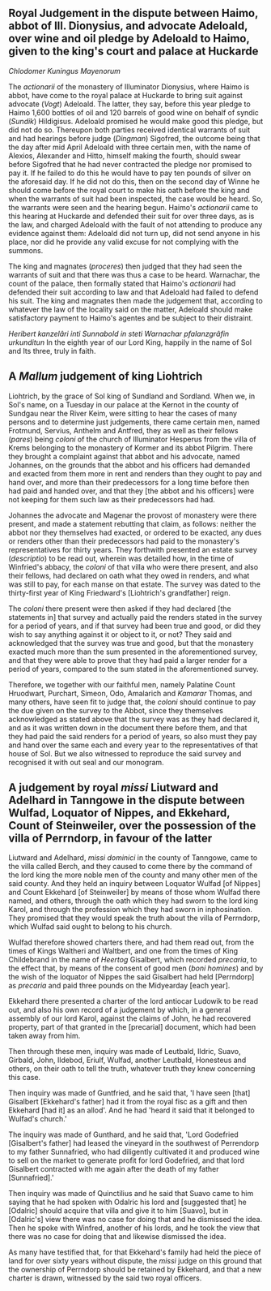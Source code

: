 ## Royal Judgement in the dispute between Haimo, abbot of Ill. Dionysius, and advocate Adeloald, over wine and oil pledge by Adeloald to Haimo, given to the king's court and palace at Huckarde

*Chlodomer Kuningus Mayenorum*

The *actionarii* of the monastery of Illuminator Dionysius, where Haimo is abbot, have come to the royal palace at Huckarde to bring suit against advocate (*Vogt*) Adeloald. The latter, they say, before this year pledge to Haimo 1,600 bottles of oil and 120 barrels of good wine on behalf of syndic (*Sundik*) Hildigisus. Adeloald promised he would make good this pledge, but did not do so. Thereupon both parties received identical warrants of suit and had hearings before judge (*Dingman*) Sigofred, the outcome being that the day after mid April Adeloald with three certain men, with the name of Alexios, Alexander and Hitto, himself making the fourth, should swear before Sigofred that he had never contracted the pledge nor promised to pay it. If he failed to do this he would have to pay ten pounds of silver on the aforesaid day. If he did not do this, then on the second day of Winne he should come before the royal court to make his oath before the king and when the warrants of suit had been inspected, the case would be heard. So, the warrants were seen and the hearing begun. Haimo's *actionarii* came to this hearing at Huckarde and defended their suit for over three days, as is the law, and charged Adeloald with the fault of not attending to produce any evidence against them: Adeloald did not turn up, did not send anyone in his place, nor did he provide any valid excuse for not complying with the summons.

The king and magnates (*proceres*) then judged that they had seen the warrants of suit and that there was thus a case to be heard. Warnachar, the count of the palace, then formally stated that Haimo's *actionarii* had defended their suit according to law and that Adeloald had failed to defend his suit. The king and magnates then made the judgement that, according to whatever the law of the locality said on the matter, Adeloald should make satisfactory payment to Haimo's agentes and be subject to their distraint.
 
*Heribert kanzelâri inti Sunnabold in steti Warnachar pfalanzgrâfin urkunditun*
In the eighth year of our Lord King, happily in the name of Sol and Its three, truly in faith.
## A *Mallum* judgement of king Liohtrich

Liohtrich, by the grace of Sol king of Sundland and Sordland. When we, in Sol's name, on a Tuesday in our palace at the Kernot in the county of Sundgau near the River Keim, were sitting to hear the cases of many persons and to determine just judgements, there came certain men, named Frotmund, Servius, Anthelm and Antfred, they as well as their fellows (*pares*) being *coloni* of the church of Illuminator Hesperus from the villa of Krems belonging to the monastery of Kormer and its abbot Pilgrim. There they brought a complaint against that abbot and his advocate, named Johannes, on the grounds that the abbot and his officers had demanded and exacted from them more in rent and renders than they ought to pay and hand over, and more than their predecessors for a long time before then had paid and handed over, and that they [the abbot and his officers] were not keeping for them such law as their predecessors had had.

Johannes the advocate and Magenar the provost of monastery were there present, and made a statement rebutting that claim, as follows: neither the abbot nor they themselves had exacted, or ordered to be exacted, any dues or renders other than their predecessors had paid to the monastery's representatives for thirty years. They forthwith presented an estate survey (*descriptio*) to be read out, wherein was detailed how, in the time of Winfried's abbacy, the *coloni* of that villa who were there present, and also their fellows, had declared on oath what they owed in renders, and what was still to pay, for each manse on that estate. The survey was dated to the thirty-first year of King Friedward's [Liohtrich's grandfather] reign.

The *coloni* there present were then asked if they had declared [the statements in] that survey and actually paid the renders stated in the survey for a period of years, and if that survey had been true and good, or did they wish to say anything against it or object to it, or not? They said and acknowledged that the survey was true and good, but that the monastery exacted much more than the sum presented in the aforementioned survey, and that they were able to prove that they had paid a larger render for a period of years, compared to the sum stated in the aforementioned survey.

Therefore, we together with our faithful men, namely Palatine Count Hruodwart, Purchart, Simeon, Odo, Amalarich and *Kamarar* Thomas, and many others, have seen fit to judge that, the *coloni* should continue to pay the due given on the survey to the Abbot, since they themselves acknowledged as stated above that the survey was as they had declared it, and as it was written down in the document there before them, and that they had paid the said renders for a period of years, so also must they pay and hand over the same each and every year to the representatives of that house of Sol. But we also witnessed to reproduce the said survey and recognised it with out seal and our monogram.

## A judgement by royal *missi* Liutward and Adelhard in Tanngowe in the dispute between Wulfad, Loquator of Nippes, and Ekkehard, Count of Steinweiler, over the possession of the villa of Perrndorp, in favour of the latter

Liutward and Adelhard, *missi dominici* in the county of Tanngowe, came to the villa called Berch, and they caused to come there by the command of the lord king the more noble men of the county and many other men of the said county. And they held an inquiry between Loquator Wulfad [of Nippes] and Count Ekkehard [of Steinweiler] by means of those whom Wulfad there named, and others, through the oath which they had sworn to the lord king Karol, and through the profession which they had sworn in inphosination. They promised that they would speak the truth about the villa of Perrndorp, which Wulfad said ought to belong to his church. 

Wulfad therefore showed charters there, and had them read out, from the times of Kings Waltheri and Waltbert, and one from the times of King Childebrand in the name of *Heertog* Gisalbert, which recorded *precaria*, to the effect that, by means of the consent of good men (*boni homines*) and by the wish of the loquator of Nippes the said Gisalbert had held [Perrndorp] as *precaria* and paid three pounds on the Midyearday [each year].

Ekkehard there presented a charter of the lord antiocar Ludowik to be read out, and also his own record of a judgement by which, in a general assembly of our lord Karol, against the claims of John, he had recovered property, part of that granted in the [precarial] document, which had been taken away from him.

Then through these men, inquiry was made of Leutbald, Ildric, Suavo, Girbald, John, Ildebod, Eriulf, Wulfad, another Leutbald, Honesteus and others, on their oath to tell the truth, whatever truth they knew concerning this case.

Then inquiry was made of Guntfried, and he said that, 'I have seen [that] Gisalbert [Ekkehard's father] had it from the royal fisc as a gift and then Ekkehard [had it] as an allod'. And he had 'heard it said that it belonged to Wulfad's church.'

The inquiry was made of Gunthard, and he said that, 'Lord Godefried [Gisalbert's father] had leased the vineyard in the southwest of Perrendorp to my father Sunnafried, who had diligently cultivated it and produced wine to sell on the market to generate profit for lord Godefried, and that lord Gisalbert contracted with me again after the death of my father [Sunnafried].'

Then inquiry was made of Quinctilius and he said that Suavo came to him saying that he had spoken with Odalric his lord and [suggested that] he [Odalric] should acquire that villa and give it to him [Suavo], but in [Odalric's] view there was no case for doing that and he dismissed the idea. Then he spoke with Winfred, another of his lords, and he took the view that there was no case for doing that and likewise dismissed the idea.

As many have testified that, for that Ekkehard's family had held the piece of land for over sixty years without dispute, the *missi* judge on this ground that the ownership of Perrndorp should be retained by Ekkehard, and that a new charter is drawn, witnessed by the said two royal officers. 